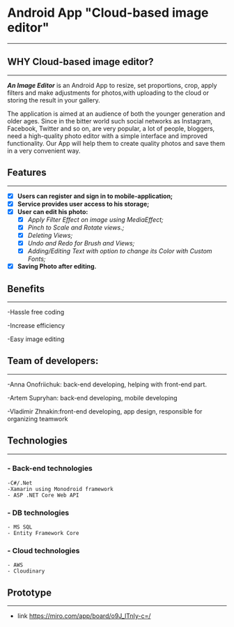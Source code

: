 # Android App "Cloud-based image editor"
--------------------------------------------------------
## WHY Cloud-based image editor?
------------------------------------------------------
***An Image Editor*** is an Android App to resize, set proportions, crop, apply filters and make adjustments for photos,with uploading to the cloud or storing the result in your gallery.

The application is aimed at an audience of both the younger generation and older ages. Since in the bitter world such social networks as Instagram, Facebook, Twitter and so on, are very popular, a lot of people, bloggers, need a high-quality photo editor with a simple interface and improved functionality. Our App will help them to create quality photos and save them in a very convenient way. 

## Features
------------------------------------------
- [x] __Users can register and sign in to mobile-application;__
- [x] __Service provides user access to his storage;__
- [x] __User can edit his photo:__
  - [x] _Apply Filter Effect on image using MediaEffect;_
  - [x] _Pinch to Scale and Rotate views.;_
  - [x] _Deleting Views;_
  - [x] _Undo and Redo for Brush and Views;_
  - [x] _Adding/Editing Text with option to change its Color with Custom Fonts;_
- [x] __Saving Photo after editing.__

## Benefits
---------------------------------------
-Hassle free coding

-Increase efficiency

-Easy image editing


## Team of developers:
-------------------------------------------
-Anna Onofriichuk: back-end developing, helping with front-end part.

-Artem Supryhan: back-end developing, mobile developing

-Vladimir Zhnakin:front-end developing, app design, responsible for organizing teamwork


## Technologies
--------------------------------------------
### - Back-end technologies
```
-C#/.Net
-Xamarin using Monodroid framework
- ASP .NET Core Web API
```
### - DB technologies
```
- MS SQL
- Entity Framework Core
```
### - Cloud technologies
```
- AWS
- Cloudinary
```
## Prototype
--------------------------------------------
- link https://miro.com/app/board/o9J_lTnIy-c=/





